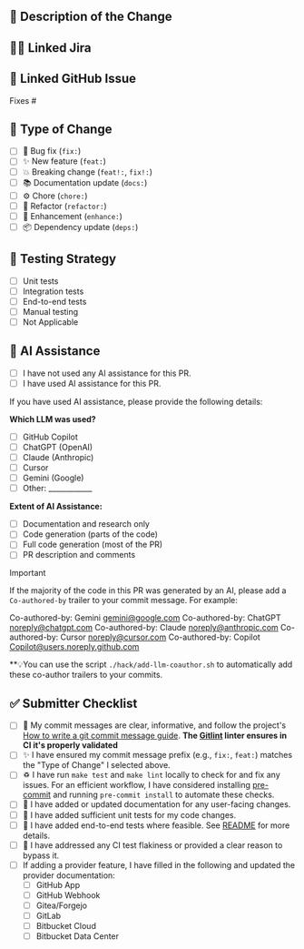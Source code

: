 ## 📝 Description of the Change

## 👨🏻‍ Linked Jira

<!-- <https://issues.redhat.com/browse/SRVKP-> -->

## 🔗 Linked GitHub Issue

Fixes #

<!-- This is optional, but if you have a Jira ticket related to this PR, please link it here. -->
## 🚀 Type of Change

<!-- (update the title of the Pull Request accordingly), the lint task checks it -->

- [ ] 🐛 Bug fix (`fix:`)
- [ ] ✨ New feature (`feat:`)
- [ ] 💥 Breaking change (`feat!:`, `fix!:`)
- [ ] 📚 Documentation update (`docs:`)
- [ ] ⚙️ Chore (`chore:`)
- [ ] 💅 Refactor (`refactor:`)
- [ ] 🔧 Enhancement (`enhance:`)
- [ ] 📦 Dependency update (`deps:`)

## 🧪 Testing Strategy

- [ ] Unit tests
- [ ] Integration tests
- [ ] End-to-end tests
- [ ] Manual testing
- [ ] Not Applicable

## 🤖 AI Assistance

- [ ] I have not used any AI assistance for this PR.
- [ ] I have used AI assistance for this PR.

If you have used AI assistance, please provide the following details:

**Which LLM was used?**

- [ ] GitHub Copilot
- [ ] ChatGPT (OpenAI)
- [ ] Claude (Anthropic)
- [ ] Cursor
- [ ] Gemini (Google)
- [ ] Other: ____________

**Extent of AI Assistance:**

- [ ] Documentation and research only
- [ ] Code generation (parts of the code)
- [ ] Full code generation (most of the PR)
- [ ] PR description and comments

> [!IMPORTANT]
> If the majority of the code in this PR was generated by an AI, please add a `Co-authored-by` trailer to your commit message.
> For example:
>
> Co-authored-by: Gemini <gemini@google.com>
> Co-authored-by: ChatGPT <noreply@chatgpt.com>
> Co-authored-by: Claude <noreply@anthropic.com>
> Co-authored-by: Cursor <noreply@cursor.com>
> Co-authored-by: Copilot <Copilot@users.noreply.github.com>
>
> **💡You can use the script `./hack/add-llm-coauthor.sh` to automatically add
> these co-author trailers to your commits.

## ✅ Submitter Checklist

- [ ] 📝 My commit messages are clear, informative, and follow the project's [How to write a git commit message guide](https://developers.google.com/blockly/guides/contribute/get-started/commits). **The [Gitlint](https://jorisroovers.com/gitlint/latest) linter ensures in CI it's properly validated**
- [ ] ✨ I have ensured my commit message prefix (e.g., `fix:`, `feat:`) matches the "Type of Change" I selected above.
- [ ] ♽ I have run `make test` and `make lint` locally to check for and fix any
      issues. For an efficient workflow, I have considered installing
      [pre-commit](https://pre-commit.com/) and running `pre-commit install` to
      automate these checks.
- [ ] 📖 I have added or updated documentation for any user-facing changes.
- [ ] 🧪 I have added sufficient unit tests for my code changes.
- [ ] 🎁 I have added end-to-end tests where feasible. See [README](https://github.com/openshift-pipelines/pipelines-as-code/blob/main/test/README.md) for more details.
- [ ] 🔎 I have addressed any CI test flakiness or provided a clear reason to bypass it.
- [ ] If adding a provider feature, I have filled in the following and updated the provider documentation:
  - [ ] GitHub App
  - [ ] GitHub Webhook
  - [ ] Gitea/Forgejo
  - [ ] GitLab
  - [ ] Bitbucket Cloud
  - [ ] Bitbucket Data Center

